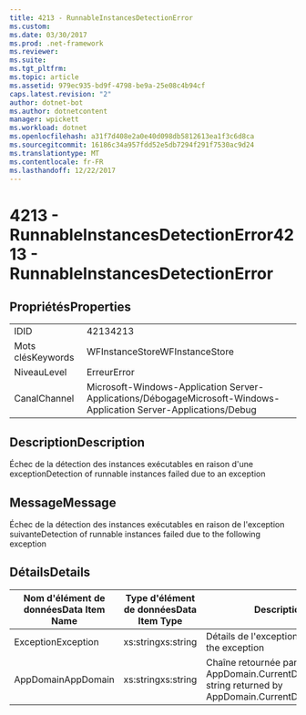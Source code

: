 ```yaml
---
title: 4213 - RunnableInstancesDetectionError
ms.custom: 
ms.date: 03/30/2017
ms.prod: .net-framework
ms.reviewer: 
ms.suite: 
ms.tgt_pltfrm: 
ms.topic: article
ms.assetid: 979ec935-bd9f-4798-be9a-25e08c4b94cf
caps.latest.revision: "2"
author: dotnet-bot
ms.author: dotnetcontent
manager: wpickett
ms.workload: dotnet
ms.openlocfilehash: a31f7d408e2a0e40d098db5812613ea1f3c6d8ca
ms.sourcegitcommit: 16186c34a957fdd52e5db7294f291f7530ac9d24
ms.translationtype: MT
ms.contentlocale: fr-FR
ms.lasthandoff: 12/22/2017
---
```

# <a name="4213---runnableinstancesdetectionerror"></a><span data-ttu-id="c520d-102">4213 - RunnableInstancesDetectionError</span><span class="sxs-lookup"><span data-stu-id="c520d-102">4213 - RunnableInstancesDetectionError</span></span>
## <a name="properties"></a><span data-ttu-id="c520d-103">Propriétés</span><span class="sxs-lookup"><span data-stu-id="c520d-103">Properties</span></span>  
  
|||  
|-|-|  
|<span data-ttu-id="c520d-104">ID</span><span class="sxs-lookup"><span data-stu-id="c520d-104">ID</span></span>|<span data-ttu-id="c520d-105">4213</span><span class="sxs-lookup"><span data-stu-id="c520d-105">4213</span></span>|  
|<span data-ttu-id="c520d-106">Mots clés</span><span class="sxs-lookup"><span data-stu-id="c520d-106">Keywords</span></span>|<span data-ttu-id="c520d-107">WFInstanceStore</span><span class="sxs-lookup"><span data-stu-id="c520d-107">WFInstanceStore</span></span>|  
|<span data-ttu-id="c520d-108">Niveau</span><span class="sxs-lookup"><span data-stu-id="c520d-108">Level</span></span>|<span data-ttu-id="c520d-109">Erreur</span><span class="sxs-lookup"><span data-stu-id="c520d-109">Error</span></span>|  
|<span data-ttu-id="c520d-110">Canal</span><span class="sxs-lookup"><span data-stu-id="c520d-110">Channel</span></span>|<span data-ttu-id="c520d-111">Microsoft-Windows-Application Server-Applications/Débogage</span><span class="sxs-lookup"><span data-stu-id="c520d-111">Microsoft-Windows-Application Server-Applications/Debug</span></span>|  
  
## <a name="description"></a><span data-ttu-id="c520d-112">Description</span><span class="sxs-lookup"><span data-stu-id="c520d-112">Description</span></span>  
 <span data-ttu-id="c520d-113">Échec de la détection des instances exécutables en raison d'une exception</span><span class="sxs-lookup"><span data-stu-id="c520d-113">Detection of runnable instances failed due to an exception</span></span>  
  
## <a name="message"></a><span data-ttu-id="c520d-114">Message</span><span class="sxs-lookup"><span data-stu-id="c520d-114">Message</span></span>  
 <span data-ttu-id="c520d-115">Échec de la détection des instances exécutables en raison de l'exception suivante</span><span class="sxs-lookup"><span data-stu-id="c520d-115">Detection of runnable instances failed due to the following exception</span></span>  
  
## <a name="details"></a><span data-ttu-id="c520d-116">Détails</span><span class="sxs-lookup"><span data-stu-id="c520d-116">Details</span></span>  
  
|<span data-ttu-id="c520d-117">Nom d'élément de données</span><span class="sxs-lookup"><span data-stu-id="c520d-117">Data Item Name</span></span>|<span data-ttu-id="c520d-118">Type d'élément de données</span><span class="sxs-lookup"><span data-stu-id="c520d-118">Data Item Type</span></span>|<span data-ttu-id="c520d-119">Description</span><span class="sxs-lookup"><span data-stu-id="c520d-119">Description</span></span>|  
|--------------------|--------------------|-----------------|  
|<span data-ttu-id="c520d-120">Exception</span><span class="sxs-lookup"><span data-stu-id="c520d-120">Exception</span></span>|<span data-ttu-id="c520d-121">xs:string</span><span class="sxs-lookup"><span data-stu-id="c520d-121">xs:string</span></span>|<span data-ttu-id="c520d-122">Détails de l'exception</span><span class="sxs-lookup"><span data-stu-id="c520d-122">The exception details for the exception</span></span>|  
|<span data-ttu-id="c520d-123">AppDomain</span><span class="sxs-lookup"><span data-stu-id="c520d-123">AppDomain</span></span>|<span data-ttu-id="c520d-124">xs:string</span><span class="sxs-lookup"><span data-stu-id="c520d-124">xs:string</span></span>|<span data-ttu-id="c520d-125">Chaîne retournée par AppDomain.CurrentDomain.FriendlyName.</span><span class="sxs-lookup"><span data-stu-id="c520d-125">The string returned by AppDomain.CurrentDomain.FriendlyName.</span></span>|
